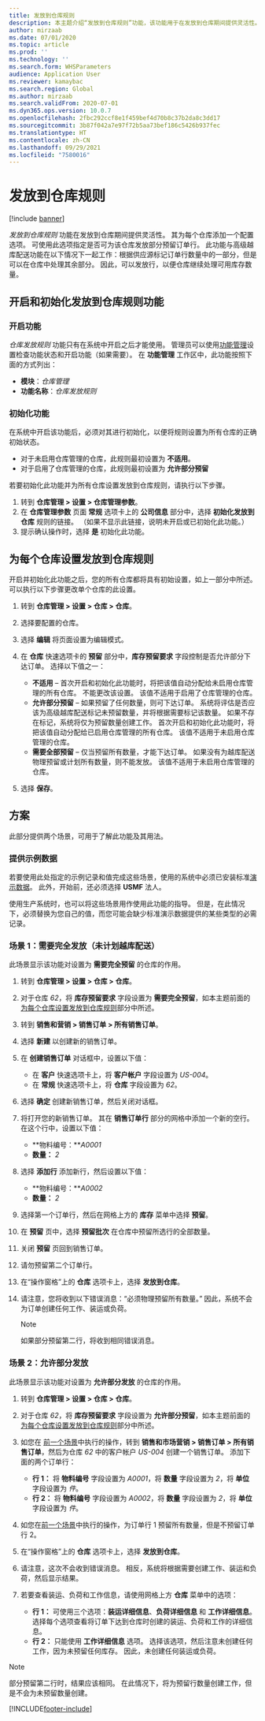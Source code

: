 ```yaml
---
title: 发放到仓库规则
description: 本主题介绍“发放到仓库规则”功能，该功能用于在发放到仓库期间提供灵活性。 其添加了一个配置选项，用于控制系统是否允许发放部分保留的订单行。
author: mirzaab
ms.date: 07/01/2020
ms.topic: article
ms.prod: ''
ms.technology: ''
ms.search.form: WHSParameters
audience: Application User
ms.reviewer: kamaybac
ms.search.region: Global
ms.author: mirzaab
ms.search.validFrom: 2020-07-01
ms.dyn365.ops.version: 10.0.7
ms.openlocfilehash: 2fbc292ccf8e1f459bef4d70b8c37b2da8c3dd17
ms.sourcegitcommit: 3b87f042a7e97f72b5aa73bef186c5426b937fec
ms.translationtype: HT
ms.contentlocale: zh-CN
ms.lasthandoff: 09/29/2021
ms.locfileid: "7580016"
---
```

# <a name="release-to-warehouse-rule"></a>发放到仓库规则

[!include [banner](../includes/banner.md)]

*发放到仓库规则* 功能在发放到仓库期间提供灵活性。 其为每个仓库添加一个配置选项。 可使用此选项指定是否可为该仓库发放部分预留订单行。 此功能与高级越库配送功能在以下情况下一起工作：根据供应源标记订单行数量中的一部分，但是可以在仓库中处理其余部分。 因此，可以发放行，以便仓库继续处理可用库存数量。

## <a name="turn-on-and-initialize-the-release-to-warehouse-rule-feature"></a>开启和初始化发放到仓库规则功能

### <a name="turn-on-the-feature"></a>开启功能

*仓库发放规则* 功能只有在系统中开启之后才能使用。 管理员可以使用[功能管理](../../fin-ops-core/fin-ops/get-started/feature-management/feature-management-overview.md)设置检查功能状态和开启功能（如果需要）。 在 **功能管理** 工作区中，此功能按照下面的方式列出：

- **模块**：*仓库管理*
- **功能名称**：*仓库发放规则*

### <a name="initialize-the-feature"></a>初始化功能

在系统中开启该功能后，必须对其进行初始化，以便将规则设置为所有仓库的正确初始状态。

- 对于未启用仓库管理的仓库，此规则最初设置为 **不适用**。
- 对于启用了仓库管理的仓库，此规则最初设置为 **允许部分预留**

若要初始化此功能并为所有仓库设置发放到仓库规则，请执行以下步骤。

1. 转到 **仓库管理 \> 设置 \> 仓库管理参数**。
1. 在 **仓库管理参数** 页面 **常规** 选项卡上的 **公司信息** 部分中，选择 **初始化发放到仓库** 规则的链接。 （如果不显示此链接，说明未开启或已初始化此功能。）
1. 提示确认操作时，选择 **是** 初始化此功能。

## <a name="set-the-release-to-warehouse-rule-for-each-warehouse"></a><a name="set-option-warehouse"></a>为每个仓库设置发放到仓库规则

开启并初始化此功能之后，您的所有仓库都将具有初始设置，如上一部分中所述。 可以执行以下步骤更改单个仓库的此设置。

1. 转到 **仓库管理 \> 设置 \> 仓库 \> 仓库**。
1. 选择要配置的仓库。
1. 选择 **编辑** 将页面设置为编辑模式。
1. 在 **仓库** 快速选项卡的 **预留** 部分中，**库存预留要求** 字段控制是否允许部分下达订单。 选择以下值之一：

    - **不适用** – 首次开启和初始化此功能时，将把该值自动分配给未启用仓库管理的所有仓库。 不能更改该设置。 该值不适用于启用了仓库管理的仓库。
    - **允许部分预留** – 如果预留了任何数量，则可下达订单。 系统将评估是否应该为高级越库配送标记未预留数量，并将根据需要标记该数量。 如果不存在标记，系统将仅为预留数量创建工作。 首次开启和初始化此功能时，将把该值自动分配给已启用仓库管理的所有仓库。 该值不适用于未启用仓库管理的仓库。
    - **需要全部预留** – 仅当预留所有数量，才能下达订单。 如果没有为越库配送物理预留或计划所有数量，则不能发放。 该值不适用于未启用仓库管理的仓库。

1. 选择 **保存**。

## <a name="scenarios"></a>方案

此部分提供两个场景，可用于了解此功能及其用法。

### <a name="make-sample-data-available"></a>提供示例数据

若要使用此处指定的示例记录和值完成这些场景，使用的系统中必须已安装标准[演示数据](../../fin-ops-core/dev-itpro/deployment/deploy-demo-environment.md)。 此外，开始前，还必须选择 **USMF** 法人。

使用生产系统时，也可以将这些场景用作使用此功能的指导。 但是，在此情况下，必须替换为您自己的值，而您可能会缺少标准演示数据提供的某些类型的必需记录。

### <a name="scenario-1-require-full-release-no-planned-cross-docking"></a><a name="scenario1"></a>场景 1：需要完全发放（未计划越库配送）

此场景显示该功能对设置为 **需要完全预留** 的仓库的作用。

1. 转到 **仓库管理 \> 设置 \> 仓库 \> 仓库**。
1. 对于仓库 _62_，将 **库存预留要求** 字段设置为 **需要完全预留**，如本主题前面的[为每个仓库设置发放到仓库规则](#set-option-warehouse)部分中所述。
1. 转到 **销售和营销 \> 销售订单 \> 所有销售订单**。
1. 选择 **新建** 以创建新的销售订单。
1. 在 **创建销售订单** 对话框中，设置以下值：

    - 在 **客户** 快速选项卡上，将 **客户帐户** 字段设置为 _US-004_。
    - 在 **常规** 快速选项卡上，将 **仓库** 字段设置为 _62_。

1. 选择 **确定** 创建新销售订单，然后关闭对话框。
1. 将打开您的新销售订单。 其在 **销售订单行** 部分的网格中添加一个新的空行。 在这个行中，设置以下值：

    - **物料编号：***A0001*
    - **数量：** *2*

1. 选择 **添加行** 添加新行，然后设置以下值：

    - **物料编号：***A0002*
    - **数量：** *2*

1. 选择第一个订单行，然后在网格上方的 **库存** 菜单中选择 **预留**。
1. 在 **预留** 页中，选择 **预留批次** 在仓库中预留所选行的全部数量。
1. 关闭 **预留** 页回到销售订单。
1. 请勿预留第二个订单行。
1. 在“操作窗格”上的 **仓库** 选项卡上，选择 **发放到仓库**。
1. 请注意，您将收到以下错误消息：“必须物理预留所有数量。” 因此，系统不会为订单创建任何工作、装运或负荷。

    > [!NOTE]
    > 如果部分预留第二行，将收到相同错误消息。

### <a name="scenario-2-allow-partial-release"></a>场景 2：允许部分发放

此场景显示该功能对设置为 **允许部分发放** 的仓库的作用。

1. 转到 **仓库管理 \> 设置 \> 仓库 \> 仓库**。
1. 对于仓库 _62_，将 **库存预留要求** 字段设置为 **允许部分预留**，如本主题前面的[为每个仓库设置发放到仓库规则](#set-option-warehouse)部分中所述。
1. 如您在 [前一个场景](#scenario1)中执行的操作，转到 **销售和市场营销 \> 销售订单 \> 所有销售订单**，然后为仓库 _62_ 中的客户帐户 _US-004_ 创建一个销售订单。 添加下面的两个订单行：

    - **行 1：** 将 **物料编号** 字段设置为 _A0001_，将 **数量** 字段设置为 _2_，将 **单位** 字段设置为 _件_。
    - **行 2：** 将 **物料编号** 字段设置为 _A0002_，将 **数量** 字段设置为 _2_，将 **单位** 字段设置为 _件_。

1. 如您在[前一个场景](#scenario1)中执行的操作，为订单行 1 预留所有数量，但是不预留订单行 2。
1. 在“操作窗格”上的 **仓库** 选项卡上，选择 **发放到仓库**。
1. 请注意，这次不会收到错误消息。 相反，系统将根据需要创建工作、装运和负荷，然后显示结果。
1. 若要查看装运、负荷和工作信息，请使用网格上方 **仓库** 菜单中的选项：

    - **行 1：** 可使用三个选项：**装运详细信息**、**负荷详细信息** 和 **工作详细信息**。 选择每个选项查看将订单下达到仓库时创建的装运、负荷和工作的详细信息。
    - **行 2：** 只能使用 **工作详细信息** 选项。 选择该选项，然后注意未创建任何工作，因为未预留任何库存。 因此，未创建任何装运或负荷。

> [!NOTE]
> 部分预留第二行时，结果应该相同。 在此情况下，将为预留行数量创建工作，但是不会为未预留数量创建。


[!INCLUDE[footer-include](../../includes/footer-banner.md)]